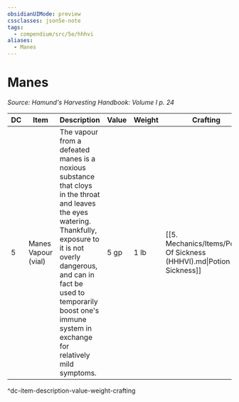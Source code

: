 ```yaml
---
obsidianUIMode: preview
cssclasses: json5e-note
tags:
  - compendium/src/5e/hhhvi
aliases:
  - Manes
---
```

# Manes
*Source: Hamund's Harvesting Handbook: Volume I p. 24* 

| DC | Item | Description | Value | Weight | Crafting |
|----|------|-------------|-------|--------|----------|
| 5 | Manes Vapour (vial) | The vapour from a defeated manes is a noxious substance that cloys in the throat and leaves the eyes watering. Thankfully, exposure to it is not overly dangerous, and can in fact be used to temporarily boost one's immune system in exchange for relatively mild symptoms. | 5 gp | 1 lb | [[5. Mechanics/Items/Potion Of Sickness (HHHVI).md\|Potion of Sickness]] |
^dc-item-description-value-weight-crafting
